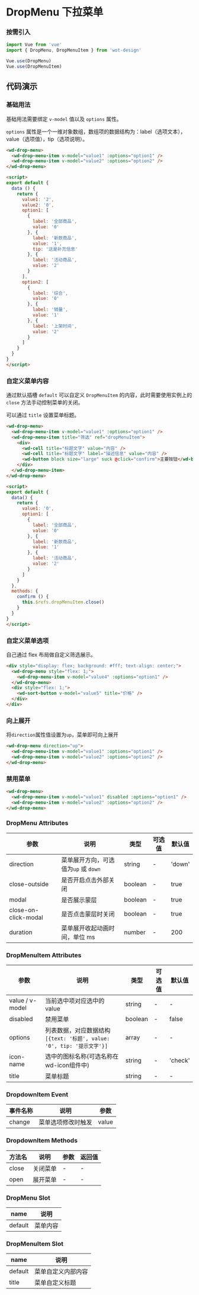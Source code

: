 # DropMenu 下拉菜单

### 按需引入

```javascript
import Vue from 'vue'
import { DropMenu, DropMenuItem } from 'wot-design'

Vue.use(DropMenu)
Vue.use(DropMenuItem)
```

## 代码演示

### 基础用法

基础用法需要绑定 `v-model` 值以及 `options` 属性。

 `options` 属性是一个一维对象数组，数组项的数据结构为：label（选项文本），value（选项值），tip（选项说明）。

```html
<wd-drop-menu>
  <wd-drop-menu-item v-model="value1" :options="option1" />
  <wd-drop-menu-item v-model="value2" :options="option2" />
</wd-drop-menu>

<script>
export default {
  data () {
    return {
      value1: '2',
      value2: '0',
      option1: [
        {
          label: '全部商品',
          value: '0'
        }, {
          label: '新款商品',
          value: '1',
          tip: '这是补充信息'
        }, {
          label: '活动商品',
          value: '2'
        }
      ],
      option2: [
        {
          label: '综合',
          value: '0'
        }, {
          label: '销量',
          value: '1'
        }, {
          label: '上架时间',
          value: '2'
        }
      ]
    }
  }
}
</script>
```

### 自定义菜单内容

通过默认插槽 `default` 可以自定义 `DropMenuItem` 的内容，此时需要使用实例上的 `close` 方法手动控制菜单的关闭。

可以通过 `title` 设置菜单标题。

```html
<wd-drop-menu>
  <wd-drop-menu-item v-model="value1" :options="option1" />
  <wd-drop-menu-item title="筛选" ref="dropMenuItem">
    <div>
      <wd-cell title="标题文字" value="内容" />
      <wd-cell title="标题文字" label="描述信息" value="内容" />
      <wd-button block size="large" suck @click="confirm">主要按钮</wd-button>
    </div>
  </wd-drop-menu-item>
</wd-drop-menu>

<script>
export default {
  data() {
    return {
      value1: '0',
      option1: [
        {
          label: '全部商品',
          value: '0'
        }, {
          label: '新款商品',
          value: '1'
        }, {
          label: '活动商品',
          value: '2'
        }
      ]
    }
  },
  methods: {
    confirm () {
      this.$refs.dropMenuItem.close()
    }
  }
}
</script>
```

### 自定义菜单选项

自己通过 flex 布局做自定义筛选展示。

```html
<div style="display: flex; background: #fff; text-align: center;">
  <wd-drop-menu style="flex: 1;">
    <wd-drop-menu-item v-model="value4" :options="option1" />
  </wd-drop-menu>
  <div style="flex: 1;">
    <wd-sort-button v-model="value5" title="价格" />
  </div>
</div>
```

### 向上展开

将`direction`属性值设置为`up`，菜单即可向上展开

```html
<wd-drop-menu direction="up">
  <wd-drop-menu-item v-model="value1" :options="option1" />
  <wd-drop-menu-item v-model="value2" :options="option2" />
</wd-drop-menu>
```

### 禁用菜单

```html
<wd-drop-menu>
  <wd-drop-menu-item v-model="value1" disabled :options="option1" />
  <wd-drop-menu-item v-model="value2" :options="option2" />
</wd-drop-menu>
```

### DropMenu Attributes

| 参数      | 说明                                 | 类型      | 可选值       | 默认值   |
|---------- |------------------------------------ |---------- |------------- |-------- |
| direction | 菜单展开方向，可选值为`up` 或 `down` | string | - | 'down' |
| close-outside | 是否开启点击外部关闭 | boolean | - | true |
| modal | 是否展示蒙层 | boolean | - | true |
| close-on-click-modal | 是否点击蒙层时关闭 | boolean | - | true |
| duration | 菜单展开收起动画时间，单位 ms | number | - | 200 |

### DropMenuItem Attributes

| 参数      | 说明                                 | 类型      | 可选值       | 默认值   |
|---------- |------------------------------------ |---------- |------------- |-------- |
| value / v-model | 当前选中项对应选中的 value | string | - | - |
| disabled | 禁用菜单 | boolean | - | false |
| options | 列表数据，对应数据结构 `[{text: '标题', value: '0', tip: '提示文字'}]` | array | - | - |
| icon-name | 选中的图标名称(可选名称在wd-icon组件中) | string | - | 'check' |
| title | 菜单标题 | string | - | - |

### DropdownItem Event

| 事件名称      | 说明                                 | 参数     |
|------------- |------------------------------------ |--------- |
| change | 菜单选项修改时触发 | value |

### DropdownItem Methods

| 方法名 | 说明 | 参数 | 返回值 |
|------|------|------|------|
| close | 关闭菜单 | - | - |
| open | 展开菜单 | - | - |

### DropMenu Slot

| name      | 说明       |
|------------- |----------- |
| default | 菜单内容 |

### DropMenuItem Slot

| name      | 说明       |
|------------- |----------- |
| default | 菜单自定义内部内容 |
| title | 菜单自定义标题 |
